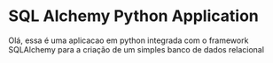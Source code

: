 # SQL Alchemy Python Application

Olá, essa é uma aplicacao em python integrada com o framework SQLAlchemy
para a criação de um simples banco de dados relacional